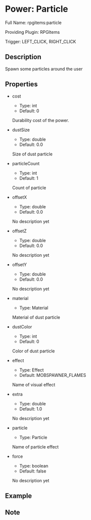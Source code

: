 # Power: Particle

Full Name: rpgitems:particle

Providing Plugin: RPGItems

Trigger: LEFT_CLICK, RIGHT_CLICK

<!-- beginCustomHeader -->
<!-- endCustomHeader -->

## Description

Spawn some particles around the user
<!-- beginCustomDescription -->
<!-- endCustomDescription -->

## Properties

* cost

  * Type: int
  * Default: 0

  Durability cost of the power.

* dustSize

  * Type: double
  * Default: 0.0

  Size of dust particle

* particleCount

  * Type: int
  * Default: 1

  Count of particle

* offsetX

  * Type: double
  * Default: 0.0

  No description yet

* offsetZ

  * Type: double
  * Default: 0.0

  No description yet

* offsetY

  * Type: double
  * Default: 0.0

  No description yet

* material

  * Type: Material

  Material of dust particle

* dustColor

  * Type: int
  * Default: 0

  Color of dust particle

* effect

  * Type: Effect
  * Default: MOBSPAWNER_FLAMES

  Name of visual effect

* extra

  * Type: double
  * Default: 1.0

  No description yet

* particle

  * Type: Particle

  Name of particle effect

* force

  * Type: boolean
  * Default: false

  No description yet


<!-- beginCustomProperties -->
<!-- endCustomProperties -->

## Example

<!-- beginCustomExample -->
<!-- endCustomExample -->

## Note

<!-- beginCustomNote -->
<!-- endCustomNote -->